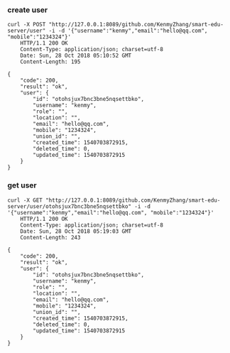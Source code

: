 

### create user

    curl -X POST "http://127.0.0.1:8089/github.com/KenmyZhang/smart-edu-server/user" -i -d '{"username":"kenmy","email":"hello@qq.com", "mobile":"1234324"}'
        HTTP/1.1 200 OK
        Content-Type: application/json; charset=utf-8
        Date: Sun, 28 Oct 2018 05:10:52 GMT
        Content-Length: 195

    {
        "code": 200,
        "result": "ok",
        "user": {
            "id": "otohsjux7bnc3bne5nqsettbko",
            "username": "kenmy",
            "role": "",
            "location": "",
            "email": "hello@qq.com",
            "mobile": "1234324",
            "union_id": "",
            "created_time": 1540703872915,
            "deleted_time": 0,
            "updated_time": 1540703872915
        }
    }

### get user

    curl -X GET "http://127.0.0.1:8089/github.com/KenmyZhang/smart-edu-server/user/otohsjux7bnc3bne5nqsettbko" -i -d '{"username":"kenmy","email":"hello@qq.com", "mobile":"1234324"}'
        HTTP/1.1 200 OK
        Content-Type: application/json; charset=utf-8
        Date: Sun, 28 Oct 2018 05:19:03 GMT
        Content-Length: 243

    {
        "code": 200,
        "result": "ok",
        "user": {
            "id": "otohsjux7bnc3bne5nqsettbko",
            "username": "kenmy",
            "role": "",
            "location": "",
            "email": "hello@qq.com",
            "mobile": "1234324",
            "union_id": "",
            "created_time": 1540703872915,
            "deleted_time": 0,
            "updated_time": 1540703872915
        }
    }



